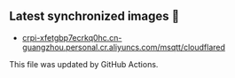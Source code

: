 ## Latest synchronized images 🐳
* [crpi-xfetgbp7ecrkq0hc.cn-guangzhou.personal.cr.aliyuncs.com/msqtt/cloudflared]()

This file was updated by GitHub Actions.
